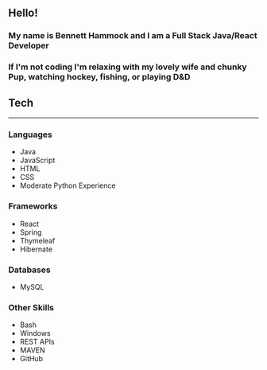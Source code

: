 ## Hello!   
### My name is Bennett Hammock and I am a Full Stack Java/React Developer 
### If I'm not coding I'm relaxing with my lovely wife and chunky Pup, watching hockey, fishing, or playing D&D

## Tech  

---  

### Languages  
- Java
- JavaScript
- HTML
- CSS
- Moderate Python Experience

### Frameworks
- React
- Spring
- Thymeleaf
- Hibernate

### Databases
- MySQL

### Other Skills
- Bash
- Windows
- REST APIs
- MAVEN
- GitHub



<!---
BHammock33/BHammock33 is a ✨ special ✨ repository because its `README.md` (this file) appears on your GitHub profile.
You can click the Preview link to take a look at your changes.
--->
